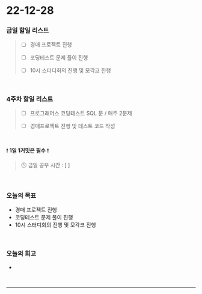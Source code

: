 # 22-12-28

### 금일 할일 리스트
> - [ ]  경매 프로젝트 진행
>
> - [ ]  코딩테스트 문제 풀이 진행
>
> - [ ]  10시 스터디회의 진행 및 모각코 진행

<br/>

### 4주차 할일 리스트  

> - [ ]  프로그래머스 코딩테스트 SQL 문 / 매주 2문제  
>
> - [ ]  경매프로젝트 진행 및 테스트 코드 작성

<br/>

❗ **1일 1커밋은 필수** ❗
> 🕒 금일 공부 시간 : [  ]
  
<br/>

### 오늘의 목표
- 경매 프로젝트 진행
- 코딩테스트 문제 풀이 진행
- 10시 스터디회의 진행 및 모각코 진행

<br>

### 오늘의 회고
- 

<br/>

------------  